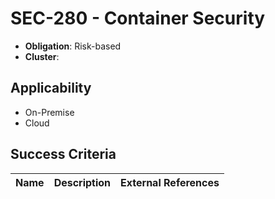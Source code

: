 # SEC-280 - Container Security

- **Obligation**: Risk-based
- **Cluster**: 






## Applicability

- On-Premise
- Cloud



## Success Criteria

| Name | Description | External References |
| ----- | ---------- | ------------------- |

